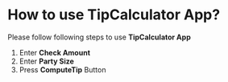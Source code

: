 # How to use TipCalculator App?

Please follow following steps to use **TipCalculator App**

1. Enter **Check Amount**
2. Enter **Party Size**
3. Press **ComputeTip** Button
